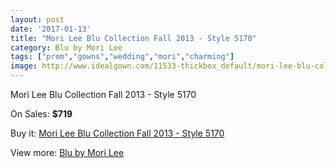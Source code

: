 ```yaml
---
layout: post
date: '2017-01-13'
title: "Mori Lee Blu Collection Fall 2013 - Style 5170"
category: Blu by Mori Lee
tags: ["prom","gowns","wedding","mori","charming"]
image: http://www.idealgown.com/11533-thickbox_default/mori-lee-blu-collection-fall-2013-style-5170.jpg
---
```

Mori Lee Blu Collection Fall 2013 - Style 5170

On Sales: **$719**
<a href="https://www.idealgown.com/en/blu-by-mori-lee/4704-mori-lee-blu-collection-fall-2013-style-5170.html"><amp-img layout="responsive" width="600" height="600" src="//www.idealgown.com/11533-thickbox_default/mori-lee-blu-collection-fall-2013-style-5170.jpg" alt="Mori Lee Blu Collection Fall 2013 - Style 5170 0" /></a>
<a href="https://www.idealgown.com/en/blu-by-mori-lee/4704-mori-lee-blu-collection-fall-2013-style-5170.html"><amp-img layout="responsive" width="600" height="600" src="//www.idealgown.com/11536-thickbox_default/mori-lee-blu-collection-fall-2013-style-5170.jpg" alt="Mori Lee Blu Collection Fall 2013 - Style 5170 1" /></a>
<a href="https://www.idealgown.com/en/blu-by-mori-lee/4704-mori-lee-blu-collection-fall-2013-style-5170.html"><amp-img layout="responsive" width="600" height="600" src="//www.idealgown.com/11535-thickbox_default/mori-lee-blu-collection-fall-2013-style-5170.jpg" alt="Mori Lee Blu Collection Fall 2013 - Style 5170 2" /></a>
<a href="https://www.idealgown.com/en/blu-by-mori-lee/4704-mori-lee-blu-collection-fall-2013-style-5170.html"><amp-img layout="responsive" width="600" height="600" src="//www.idealgown.com/11534-thickbox_default/mori-lee-blu-collection-fall-2013-style-5170.jpg" alt="Mori Lee Blu Collection Fall 2013 - Style 5170 3" /></a>

Buy it: [Mori Lee Blu Collection Fall 2013 - Style 5170](https://www.idealgown.com/en/blu-by-mori-lee/4704-mori-lee-blu-collection-fall-2013-style-5170.html "Mori Lee Blu Collection Fall 2013 - Style 5170")

View more: [Blu by Mori Lee](https://www.idealgown.com/en/57-blu-by-mori-lee "Blu by Mori Lee")